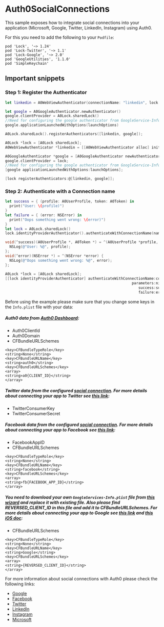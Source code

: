 # Auth0SocialConnections

This sample exposes how to integrate social connections into your application (Microsoft, Google, Twitter, LinkedIn, Instagram) using Auth0.

For this you need to add the following to your `Podfile`:
```
pod 'Lock', '~> 1.24'
pod 'Lock-Twitter', '~> 1.1'
pod 'Lock-Google', '~> 2.0'
pod 'GoogleUtilities', '1.1.0'
pod 'SimpleKeychain'
```

## Important snippets

### Step 1: Register the Authenticator 
```swift
let linkedin = A0WebViewAuthenticator(connectionName: "linkedin", lock: A0Lock.sharedLock())

let google = A0GoogleAuthenticator.newAuthenticator()
google.clientProvider = A0Lock.sharedLock()
//Need for configuring the google authenticator from GoogleService-Info.plist
google.applicationLaunchedWithOptions(launchOptions)

A0Lock.sharedLock().registerAuthenticators([linkedin, google]);
```

```Objective-C
A0Lock *lock = [A0Lock sharedLock];
A0WebViewAuthenticator *linkedin = [[A0WebViewAuthenticator alloc] initWithConnectionName:@"linkedin" lock:lock];

A0GoogleAuthenticator *google = [A0GoogleAuthenticator newAuthenticator];
google.clientProvider = lock;
//Need for configuring the google authenticator from GoogleService-Info.plist
[google applicationLaunchedWithOptions:launchOptions];

[lock registerAuthenticators:@[linkedin, google]];
```

### Step 2: Authenticate with a Connection name 
```swift
let success = { (profile: A0UserProfile, token: A0Token) in
  print("User: \(profile)")
}
let failure = { (error: NSError) in
  print("Oops something went wrong: \(error)")
}
let lock = A0Lock.sharedLock()
lock.identityProviderAuthenticator().authenticateWithConnectionName(name, parameters: nil, success: success, failure: failure)
```

```Objective-C
void(^success)(A0UserProfile *, A0Token *) = ^(A0UserProfile *profile, A0Token *token) {
  NSLog(@"User: %@", profile);
};
void(^error)(NSError *) = ^(NSError *error) {
  NSLog(@"Oops something went wrong: %@", error);
};
  
A0Lock *lock = [A0Lock sharedLock];
[[lock identityProviderAuthenticator] authenticateWithConnectionName:connectionName
                                                          parameters:nil
                                                             success:success
                                                             failure:error];
```

Before using the example please make sure that you change some keys in the `Info.plist` file with your data:

##### Auth0 data from [Auth0 Dashboard](https://manage.auth0.com/#/applications):

- Auth0ClientId
- Auth0Domain
- CFBundleURLSchemes

```
<key>CFBundleTypeRole</key>
<string>None</string>
<key>CFBundleURLName</key>
<string>auth0</string>
<key>CFBundleURLSchemes</key>
<array>
<string>a0{CLIENT_ID}</string>
</array>
```

##### Twitter data from the configured [social connection](https://manage.auth0.com/#/connections/social). For more details about connecting your app to Twitter see [this link](https://auth0.com/docs/connections/social/twitter):

- TwitterConsumerKey
- TwitterConsumerSecret


##### Facebook data from the configured [social connection](https://manage.auth0.com/#/connections/social). For more details about connecting your app to Facebook see [this link](https://auth0.com/docs/connections/social/facebook):

- FacebookAppID
- CFBundleURLSchemes

```
<key>CFBundleTypeRole</key>
<string>None</string>
<key>CFBundleURLName</key>
<string>facebook</string>
<key>CFBundleURLSchemes</key>
<array>
<string>fb{FACEBOOK_APP_ID}</string>
</array>
```

##### You need to download your own `GoogleServices-Info.plist` file from [this wizard](https://developers.google.com/mobile/add?platform=ios) and replace it with existing file. Also please find REVERSED_CLIENT_ID in this file and add it to CFBundleURLSchemes. For more details about connecting your app to Google see [this link](https://auth0.com/docs/connections/social/google) and [this iOS doc](https://auth0.com/docs/libraries/lock-ios/native-social-authentication#google):

- CFBundleURLSchemes

```
<key>CFBundleTypeRole</key>
<string>None</string>
<key>CFBundleURLName</key>
<string>Google</string>
<key>CFBundleURLSchemes</key>
<array>
<string>{REVERSED_CLIENT_ID}</string>
</array>
```

For more information about social connections with Auth0 please check the following links:

* [Google](https://auth0.com/docs/connections/social/google)
* [Facebook](https://auth0.com/docs/connections/social/facebook)
* [Twitter](https://auth0.com/docs/connections/social/twitter)
* [LinkedIn](https://auth0.com/docs/connections/social/linkedin)
* [Instagram](https://auth0.com/docs/connections/social/instagram)
* [Microsoft](https://auth0.com/docs/connections/social/microsoft-account)

